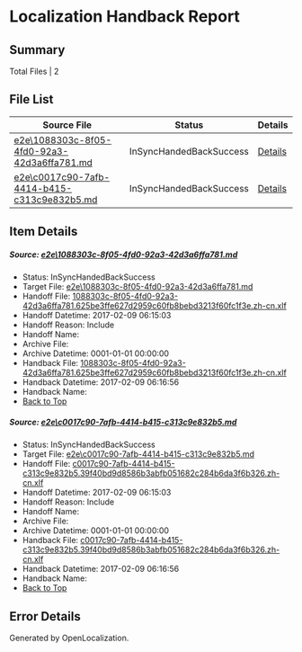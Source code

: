 # <a name='report-top'></a> Localization Handback Report

## Summary
 Total Files | 2

## File List
 Source File | Status | Details 
 ----------- | ------ | ------- 
 [e2e\1088303c-8f05-4fd0-92a3-42d3a6ffa781.md](https://github.com/OpenLocalizationTestOrg/ol-test0/blob/ef47c51cde643698d87e0f674d707d596367f888/e2e/1088303c-8f05-4fd0-92a3-42d3a6ffa781.md) | InSyncHandedBackSuccess | [Details](#e53e33628719a8fac1787601d7451cabb8a0c0e91)
 [e2e\c0017c90-7afb-4414-b415-c313c9e832b5.md](https://github.com/OpenLocalizationTestOrg/ol-test0/blob/ef47c51cde643698d87e0f674d707d596367f888/e2e/c0017c90-7afb-4414-b415-c313c9e832b5.md) | InSyncHandedBackSuccess | [Details](#445bbdd4a55abb1e2ba2ec394de2b8b94625cac72)

## Item Details
##### <a name='e53e33628719a8fac1787601d7451cabb8a0c0e91'></a> Source: [e2e\1088303c-8f05-4fd0-92a3-42d3a6ffa781.md](https://github.com/OpenLocalizationTestOrg/ol-test0/blob/ef47c51cde643698d87e0f674d707d596367f888/e2e/1088303c-8f05-4fd0-92a3-42d3a6ffa781.md)
* Status: InSyncHandedBackSuccess
* Target File: [e2e\1088303c-8f05-4fd0-92a3-42d3a6ffa781.md](https://github.com/OpenLocalizationTestOrg/ol-test0-zhcn/blob/9cd5ed3b84945279ec3bdb78eb1559d5012dad95/e2e/1088303c-8f05-4fd0-92a3-42d3a6ffa781.md)
* Handoff File: [1088303c-8f05-4fd0-92a3-42d3a6ffa781.625be3ffe627d2959c60fb8bebd3213f60fc1f3e.zh-cn.xlf](https://github.com/OpenLocalizationTestOrg/ol-test0-handoff/blob/f303226f13ccd29c4f16c067e44a6f6c19bb2812/ol-handoff/OpenLocalizationTestOrg/ol-test0-zhcn/shujia/ht/1088303c-8f05-4fd0-92a3-42d3a6ffa781.625be3ffe627d2959c60fb8bebd3213f60fc1f3e.zh-cn.xlf)
* Handoff Datetime: 2017-02-09 06:15:03
* Handoff Reason: Include
* Handoff Name: 
* Archive File: 
* Archive Datetime: 0001-01-01 00:00:00
* Handback File: [1088303c-8f05-4fd0-92a3-42d3a6ffa781.625be3ffe627d2959c60fb8bebd3213f60fc1f3e.zh-cn.xlf](https://github.com/OpenLocalizationTestOrg/ol-test0-handback/blob/61c0a7632c523509c34f76dcc2155291ebc31159/ol-handback/OpenLocalizationTestOrg/ol-test0-zhcn/shujia/ht/1088303c-8f05-4fd0-92a3-42d3a6ffa781.625be3ffe627d2959c60fb8bebd3213f60fc1f3e.zh-cn.xlf)
* Handback Datetime: 2017-02-09 06:16:56
* Handback Name: 
* [Back to Top](#report-top)

##### <a name='445bbdd4a55abb1e2ba2ec394de2b8b94625cac72'></a> Source: [e2e\c0017c90-7afb-4414-b415-c313c9e832b5.md](https://github.com/OpenLocalizationTestOrg/ol-test0/blob/ef47c51cde643698d87e0f674d707d596367f888/e2e/c0017c90-7afb-4414-b415-c313c9e832b5.md)
* Status: InSyncHandedBackSuccess
* Target File: [e2e\c0017c90-7afb-4414-b415-c313c9e832b5.md](https://github.com/OpenLocalizationTestOrg/ol-test0-zhcn/blob/9cd5ed3b84945279ec3bdb78eb1559d5012dad95/e2e/c0017c90-7afb-4414-b415-c313c9e832b5.md)
* Handoff File: [c0017c90-7afb-4414-b415-c313c9e832b5.39f40bd9d8586b3abfb051682c284b6da3f6b326.zh-cn.xlf](https://github.com/OpenLocalizationTestOrg/ol-test0-handoff/blob/f303226f13ccd29c4f16c067e44a6f6c19bb2812/ol-handoff/OpenLocalizationTestOrg/ol-test0-zhcn/shujia/ht/c0017c90-7afb-4414-b415-c313c9e832b5.39f40bd9d8586b3abfb051682c284b6da3f6b326.zh-cn.xlf)
* Handoff Datetime: 2017-02-09 06:15:03
* Handoff Reason: Include
* Handoff Name: 
* Archive File: 
* Archive Datetime: 0001-01-01 00:00:00
* Handback File: [c0017c90-7afb-4414-b415-c313c9e832b5.39f40bd9d8586b3abfb051682c284b6da3f6b326.zh-cn.xlf](https://github.com/OpenLocalizationTestOrg/ol-test0-handback/blob/61c0a7632c523509c34f76dcc2155291ebc31159/ol-handback/OpenLocalizationTestOrg/ol-test0-zhcn/shujia/ht/c0017c90-7afb-4414-b415-c313c9e832b5.39f40bd9d8586b3abfb051682c284b6da3f6b326.zh-cn.xlf)
* Handback Datetime: 2017-02-09 06:16:56
* Handback Name: 
* [Back to Top](#report-top)


## Error Details

Generated by OpenLocalization.
